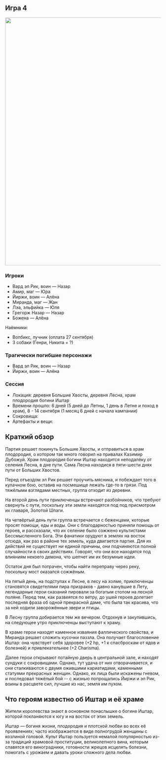 ## Игра 4

<img src="https://github.com/8kto/ttrpg-recaps/assets/18572703/bf1c6b79-85c8-436b-a324-65a20bd5b294" style="width:800px"  />

### Игроки

- Вард эл Рик, воин — Назар
- Амир, маг — Юра
- Йиржи, воин — Алёна
- Миранда, маг — Жан
- Лэа, эльфийка — Юля
- Грегорж Назар — Назар
- Божена — Алёна

Наёмники:

- Волбикс, лучник (оплата 27 сентября)
- 3 собаки (Генри, Никита + ?)

### Трагически погибшие персонажи

- Вард эл Рик, воин — Назар
- Йиржи, воин — Алёна

### Сессия

- Локация: деревня Большие Хвосты, деревня Лесна, храм плодородия богини Иштар
- Времени прошло: 6 дней (5 дней до Летны, 1 день в Летне и поход в храм), 8 - 14 сентября (1 месяц 6 дней с начала
  кампании)
- Сокровища:
- Артефакты и вещи:

## Краткий обзор

Партия решает покинуть Большие Хвосты, и отправиться в храм плодородия, о котором так много говорил на привалах Казимир
Дубожуй. Храм плодородия богини Иштар находится неподалёку от селения Лесна, в дне пути. Сама Лесна находися в
пяти-шести днях пути от Больших Хвостов.

Перед отъездом эл Рик решает проучить мясника, и побеждает того в кулачном бою, оставив на посмешище лежать где-то в
грязи. Под тяжёлыми взглядами местных, группа отходит из деревни.

На второй день пути приключенцы встречают разбойников, что требуют свернуть с пути, поскольку эти земли находятся под
под присмотром их главаря, Золотой Шпаги.

На четвёртый день пути группа встречается с беженцами, которые просят помощи, еды и воды. Они с благодарностью приняли
помощь от героев, и рассказали, что их селение было сожжено культистами Бессмысленного Бога. Эти фанатики орудуют в
землях на восток отсюда, как раз в районе тех земель, куда двигается партия. Для их действий не существует ни единой
причины, они подчиняются полной случайности в своих действиях. Говорят, что они все находятся под влияниям некоего
демона, что шепчет им их безумные идеи.

Остаток дня был потрачен, чтобы найти переправу через реку, поскольку мост оказался сожжёным.

На пятый день, на подступах к Лесне, в лесу на холме, приключенцы становятся свидетелями пира призраков - давно канувшие
в Лету, легендарные герои сказаний пировали за богатым столом на лесной поляне. Перед тем, как развеятся по ветру, до
ушей героев долетает последняя фраза об одной прекрасной даме, что была так красива, что за ней ходили заворожённые
звери и птицы.

В Лесну группа добирается тем же вечером. Отдохнув и закупившись, на следующее утро приключенцы выступают к храму.

В храме герои находят каменное изваяния фаллического свойства, и Миранда решает сложить кусочки паззла. Она получает
благословение Иштар: она чувствует себя здоровее (+2 hp, +1 к спасброскам от ядов и болезней) и привлекательнее (+2
Charisma).

Далее герои открывают потайную дверь в центральной зале, и находят сундуки с сокровищами. Однако, тут удача от них
отворачивается, и они сталкиваются с двумя ожившими кариатидами, каменными статуями прекрасных женщин. Однако, их лица
были искажены гневом, и последовал тяжёлый бой -- с жизнью попрощались Йиржи и эл Рик, воины в расцвете сил, лучшие из
нас, земля им пухом.

## Что героям известно об Иштар и её храме

Жители королевства знают в основном понаслышке о богине Иштар, которой покланяются к югу и на восток от этих земель.

Иштар — богиня жизни, плодородия и плотской любви во всех её проявлениях; часто изображается в виде полногрудой женщины
с козлиной головой. Культ Иштар пользуется немалой популярностью из-за традиций храмовой проституции, великолепного
вина, которым славятся его виноградники, готовности жрецов исцелять болезни, помогать с урожаем и давать уроки сложного
дела любви.
